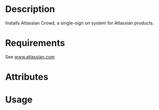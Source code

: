 Description
===========

Installs Atlassian Crowd, a single-sign on system for Atlassian products.

Requirements
============

See www.atlassian.com

Attributes
==========

Usage
=====

